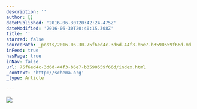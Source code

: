 ```yaml
---
description: ''
author: []
datePublished: '2016-06-30T20:42:24.475Z'
dateModified: '2016-06-30T20:40:15.308Z'
title: ''
starred: false
sourcePath: _posts/2016-06-30-75f6ed4c-3d6d-44f3-b6e7-b3590559f66d.md
inFeed: true
hasPage: true
inNav: false
url: 75f6ed4c-3d6d-44f3-b6e7-b3590559f66d/index.html
_context: 'http://schema.org'
_type: Article

---
```

![](https://the-grid-user-content.s3-us-west-2.amazonaws.com/553e2020-3a9c-4ca3-af14-a4933233a97a.jpg)